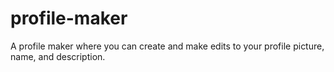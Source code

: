 # profile-maker
A profile maker where you can create and make edits to your profile picture, name, and description.
